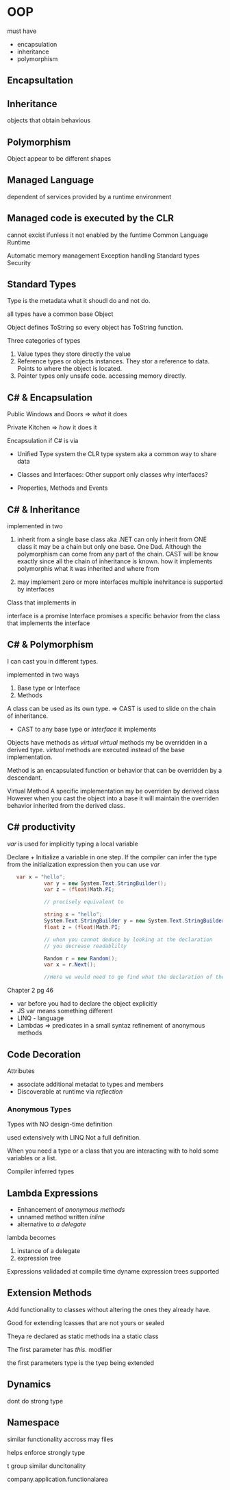 # OOP

must have 
- encapsulation
- inheritance
- polymorphism

## Encapsultation 


## Inheritance

objects that obtain behavious

## Polymorphism

Object appear to be different shapes

## Managed Language

dependent of services provided by a runtime environment

## Managed code is executed by the CLR

cannot excist ifunless it not enabled by the funtime
Common Language Runtime

Automatic memory management
Exception handling
Standard types
Security


## Standard Types

Type is the metadata
what it shoudl do and not do.

all types have a common base Object

Object defines ToString so every object has ToString function.

Three categories of types

1. Value types they store directly the value
2. Reference types or objects instances. They stor a reference to data. Points to where the object is located.
3. Pointer types only unsafe code. accessing memory directly.

## C# & Encapsulation

Public Windows and Doors => *what* it does

Private Kitchen => *how* it does it

Encapsulation if C# is via
- Unified Type system the CLR type system aka a common way to share data

- Classes and Interfaces:
Other support only classes 
why interfaces?

- Properties, Methods and Events

## C# & Inheritance

implemented in two 
1. inherit from a single base class aka .NET
can only inherit from ONE class it may be a chain but only one base.
One Dad.
Although the polymorphism can come from any part of the chain.
CAST will be know exactly since all the chain of inheritance is known.
how it implements polymorphis
what it was inherited and where from 

2. may implement zero or more interfaces
multiple inehritance is supported by interfaces

Class that implements in

interface is a promise
Interface promises a specific behavior from the class that implements the interface 

## C# & Polymorphism

I can cast you in different types.

implemented in two ways

1) Base type or Interface
2) Methods

A class can be used as its own type.
=> CAST is used to slide on the chain of inheritance.
- CAST to any base type or *interface* it implements

Objects have methods as *virtual*
*virtual* methods my be overridden in a derived type.
*virtual* methods are executed instead of the base implementation.

Method is an encapsulated function or behavior that can be overridden by a descendant.

Virtual Method A specific implementation my be overriden by derived class
However when you cast the object into a base it will maintain the overriden behavior inherited from the derived class.


## C# productivity

*var* is used for implicitly typing a local variable 

Declare + Initialize a variable in one step.
If the compiler can infer the type from the initialization expression then you can use *var*

```C#
   var x = "hello";
            var y = new System.Text.StringBuilder();
            var z = (float)Math.PI;

            // precisely equivalent to 

            string x = "hello";
            System.Text.StringBuilder y = new System.Text.StringBuilder();
            float z = (float)Math.PI;

            // when you cannot deduce by looking at the declaration
            // you decrease readablilty

            Random r = new Random();
            var x = r.Next();

            //Here we would need to go find what the declaration of the Random variable
```



Chapter 2 pg 46

- var before you had to declare the object explicitly
- JS var means something different
- LINQ - language 
- Lambdas => predicates in a small syntaz 
refinement of anonymous methods

## Code Decoration
Attributes
- associate additional metadat to types and members
- Discoverable at runtime via *reflection*


### Anonymous Types

Types with NO design-time definition

used extensively with LINQ
Not a full definition.

When you need a type or a class that you are interacting with to hold some variables or a list.

Compiler inferred types


## Lambda Expressions

- Enhancement of *anonymous methods*
- unnamed method written *inline*
- alternative to *a delegate*

lambda becomes
1) instance of a delegate
2) expression tree

Expressions validaded at compile time
dyname expression trees supported 

## Extension Methods

Add functionality to classes without altering the ones they already have.

Good for extending lcasses that are not yours or sealed

Theya re declared as static methods ina a static class

The first parameter has *this.* modifier

the first parameters type is the tyep being extended

## Dynamics

dont do strong type

## Namespace 

similar functionality accross may files 

helps enforce strongly type

t group similar duncitonality

company.application.functionalarea



